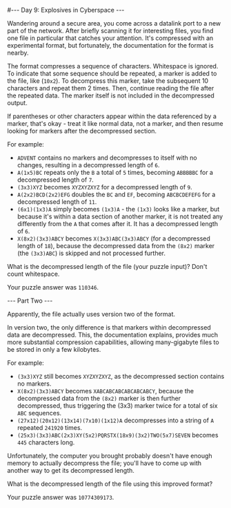 #--- Day 9: Explosives in Cyberspace ---

Wandering around a secure area, you come across a datalink port to a new part of the network. After briefly scanning it for interesting files, you find one file in particular that catches your attention. It's compressed with an experimental format, but fortunately, the documentation for the format is nearby.

The format compresses a sequence of characters. Whitespace is ignored. To indicate that some sequence should be repeated, a marker is added to the file, like (``10x2``). To decompress this marker, take the subsequent 10 characters and repeat them 2 times. Then, continue reading the file after the repeated data. The marker itself is not included in the decompressed output.

If parentheses or other characters appear within the data referenced by a marker, that's okay - treat it like normal data, not a marker, and then resume looking for markers after the decompressed section.

For example:

- ``ADVENT`` contains no markers and decompresses to itself with no changes, resulting in a decompressed length of ``6``.
- ``A(1x5)BC`` repeats only the ``B`` a total of ``5`` times, becoming ``ABBBBBC`` for a decompressed length of ``7``.
- ``(3x3)XYZ`` becomes ``XYZXYZXYZ`` for a decompressed length of ``9``.
- ``A(2x2)BCD(2x2)EFG`` doubles the ``BC`` and ``EF``, becoming ``ABCBCDEFEFG`` for a decompressed length of ``11``.
- ``(6x1)(1x3)A`` simply becomes ``(1x3)A`` - the ``(1x3)`` looks like a marker, but because it's within a data section of another marker, it is not treated any differently from the ``A`` that comes after it. It has a decompressed length of ``6``.
- ``X(8x2)(3x3)ABCY`` becomes ``X(3x3)ABC(3x3)ABCY`` (for a decompressed length of ``18``), because the decompressed data from the ``(8x2)`` marker (the ``(3x3)ABC``) is skipped and not processed further.  

What is the decompressed length of the file (your puzzle input)? Don't count whitespace.

Your puzzle answer was ``110346``.

--- Part Two ---

Apparently, the file actually uses version two of the format.

In version two, the only difference is that markers within decompressed data are decompressed. This, the documentation explains, provides much more substantial compression capabilities, allowing many-gigabyte files to be stored in only a few kilobytes.

For example:

- ``(3x3)XYZ`` still becomes ``XYZXYZXYZ``, as the decompressed section contains no markers.
- ``X(8x2)(3x3)ABCY`` becomes ``XABCABCABCABCABCABCY``, because the decompressed data from the ``(8x2)`` marker is then further decompressed, thus triggering the (3x3) marker twice for a total of six ``ABC`` sequences.
- ``(27x12)(20x12)(13x14)(7x10)(1x12)A`` decompresses into a string of ``A`` repeated ``241920`` times.
- ``(25x3)(3x3)ABC(2x3)XY(5x2)PQRSTX(18x9)(3x2)TWO(5x7)SEVEN`` becomes ``445`` characters long.  

Unfortunately, the computer you brought probably doesn't have enough memory to actually decompress the file; you'll have to come up with another way to get its decompressed length.

What is the decompressed length of the file using this improved format?

Your puzzle answer was ``10774309173``.
